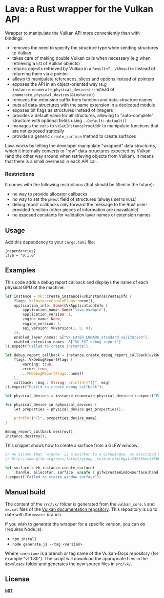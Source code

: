 # Lava: a Rust wrapper for the Vulkan API

Wrapper to manipulate the Vulkan API more conveniently than with bindings:

- removes the need to specify the structure type when sending structures to Vulkan
- takes care of making double Vulkan calls when necessary (e.g when retrieving a list of Vulkan objects)
- returns objects retrieved by Vulkan in a `Result<T, VkResult>` instead of returning them via a pointer
- allows to manipulate references, slices and options instead of pointers
- exposes the API in an object-oriented way (e.g `instance.enumerate_physical_devices()` instead of `enumerate_physical_devices(&instance)`)
- removes the extension suffix from function and data-structure names
- puts all data-structures with the same extension in a dedicated module
- exposes bit flags as structures instead of integers
- provides a default value for all structures, allowing to "auto-complete" structure with optional fields using `..Default::default()`
- manages the calls to `vkGetInstanceProcAddr` to manipulate functions that are not exposed statically
- provides a generic `create_surface` method to create surfaces

Lava works by letting the developer manipulate "wrapped" data structures, which it internally converts to "raw" data-structures
expected by Vulkan (and the other way around when retrieving objects from Vulkan).
It means that there is a small overhead in each API call.

### Restrictions

It comes with the following restrictions (that should be lifted in the future):

- no way to provide allocator callbacks
- no way to set the `pNext` field of structures (always set to `NULL`)
- debug report callbacks only forward the message to the Rust user-provided function (other pieces of information are unavailable)
- no exposed constants for validation layer names or extension names

## Usage

Add this dependency to your `Cargo.toml` file:
```
[dependencies]
lava = "0.1.0"
```

## Examples

This code adds a debug report callback and displays the name of each physical GPU of the machine:

```rust
let instance = Vk::create_instance(&VkInstanceCreateInfo {
    flags: VkInstanceCreateFlags::none(),
    application_info: Some(&VkApplicationInfo {
        application_name: Some("lava-example"),
        application_version: 1,
        engine_name: None,
        engine_version: 1,
        api_version: VkVersion(1, 0, 0),
    }),
    enabled_layer_names: &["VK_LAYER_LUNARG_standard_validation"],
    enabled_extension_names: &["VK_EXT_debug_report"]
}).expect("Failed to create instance");

let debug_report_callback = instance.create_debug_report_callback(&VkDebugReportCallbackCreateInfo {
    flags: VkDebugReportFlags {
        warning: true,
        error: true,
        ..VkDebugReportFlags::none()
    },
    callback: |msg : String| println!("{}", msg)
}).expect("Faield to create debug callback");

let physical_devices = instance.enumerate_physical_devices().expect("Failed to retrieve physical devices");

for physical_device in &physical_devices {
    let properties = physical_device.get_properties();

    println!("{}", properties.device_name);
}

debug_report_callback.destroy();
instance.destroy();
```

This snippet shows how to create a surface from a GLFW window:

```rust
// We assume that `window` is a pointer to a GLFWwindow, as described here:
// http://www.glfw.org/docs/latest/group__vulkan.html#ga1a24536bec3f80b08ead18e28e6ae965

let surface = vk_instance.create_surface(
    |handle, allocator, surface| unsafe { glfwCreateWindowSurface(handle, window, allocator, surface) }
).expect("Failed to create window surface");
```

## Manual build

The content of the `src/vk/` folder is generated from the `vulkan_core.h` and `vk.xml` files of the
[Vulkan documentation repository](https://github.com/KhronosGroup/Vulkan-Docs).
This repository is up to date with the `master` branch.

If you wish to generate the wrapper for a specific version, you can do (requires Node.js):

- `npm install`
- `node generate.js --tag <version>`

Where `<version>` is a branch or tag name of the Vulkan-Docs repository (for example "v1.1.80").
The script will download the appropriate files in the `download/` folder and generates the
new source files in `src/vk/`.

## License

[MIT](https://opensource.org/licenses/MIT)